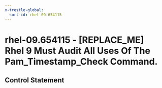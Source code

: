 ```yaml
---
x-trestle-global:
  sort-id: rhel-09.654115
---
```


# rhel-09.654115 - \[REPLACE_ME\] Rhel 9 Must Audit All Uses Of The Pam_Timestamp_Check Command.

## Control Statement
